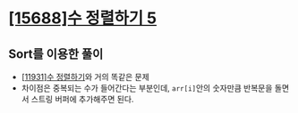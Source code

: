 # [[15688]수 정렬하기 5](https://www.acmicpc.net/problem/15688)

## Sort를 이용한 풀이

- [[11931]수 정렬하기](https://github.com/bosl95/Algorithm/tree/master/SORT/Backjoon_11931)와 거의 똑같은 문제
- 차이점은 중복되는 수가 들어간다는 부분인데, `arr[i]`안의 숫자만큼 반복문을 돌면서 스트링 버퍼에 추가해주면 된다.